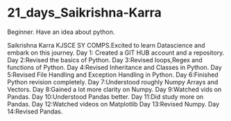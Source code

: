 # 21_days_Saikrishna-Karra
Beginner. Have an idea about python.

Saikrishna Karra KJSCE SY COMPS.Excited to learn Datascience and embark on this journey.
Day 1: Created a GIT HUB account and a repository.
Day 2:Revised the basics of Python.
Day 3:Revised loops,Regex and functions of Python.
Day 4:Revised Inheritance and Classes in Python.
Day 5:Revised File Handling and Exception Handling in Python.
Day 6:Finished Python revision completely.
Day 7:Understood roughly Numpy Arrays and Vectors.
Day 8:Gained a lot more clarity on Numpy.
Day 9:Watched vids on Pandas.
Day 10:Understood Pandas better.
Day 11:Did study more on Pandas.
Day 12:Watched videos on Matplotlib
Day 13:Revised Numpy.
Day 14:Revised Pandas.
